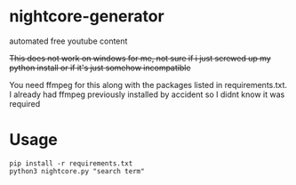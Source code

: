 # nightcore-generator
automated free youtube content

~~This does not work on windows for me, not sure if i just screwed up my python install or if it's just somehow incompatible~~

You need ffmpeg for this along with the packages listed in requirements.txt. I already had ffmpeg previously installed by accident so I didnt know it was required

# Usage
```
pip install -r requirements.txt
python3 nightcore.py "search term"
```
